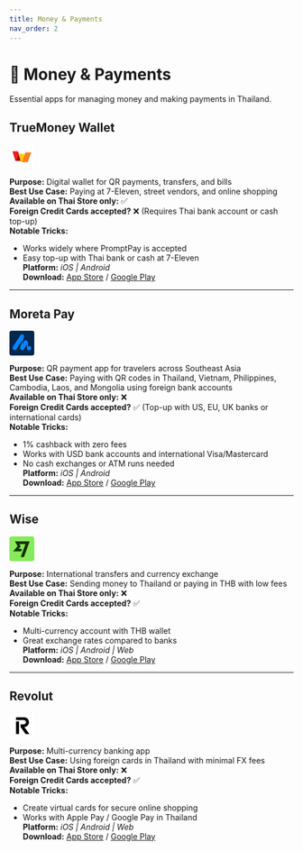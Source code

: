 ```yaml
---
title: Money & Payments
nav_order: 2
---
```


# 💸 Money & Payments

Essential apps for managing money and making payments in Thailand.

## TrueMoney Wallet

<img src="icons/truemoney-wallet.jpg" alt="TrueMoney icon" width="44" height="44" style="vertical-align:text-bottom;border-radius:4px"/>

**Purpose:** Digital wallet for QR payments, transfers, and bills  
**Best Use Case:** Paying at 7-Eleven, street vendors, and online shopping  
**Available on Thai Store only:** ✅  
**Foreign Credit Cards accepted?** ❌ (Requires Thai bank account or cash top-up)  
**Notable Tricks:**  
- Works widely where PromptPay is accepted  
- Easy top-up with Thai bank or cash at 7-Eleven  
**Platform:** *iOS | Android*  
**Download:** [App Store](https://apps.apple.com/us/app/truemoney-pay-earn-coins/id663885752) / [Google Play](https://play.google.com/store/apps/details?id=th.co.truemoney.wallet)

---

## Moreta Pay

<img src="icons/moreta-pay.png" alt="Moreta Pay icon" width="44" height="44" style="vertical-align:text-bottom;border-radius:4px"/>

**Purpose:** QR payment app for travelers across Southeast Asia  
**Best Use Case:** Paying with QR codes in Thailand, Vietnam, Philippines, Cambodia, Laos, and Mongolia using foreign bank accounts  
**Available on Thai Store only:** ❌  
**Foreign Credit Cards accepted?** ✅ (Top-up with US, EU, UK banks or international cards)  
**Notable Tricks:**  
- 1% cashback with zero fees  
- Works with USD bank accounts and international Visa/Mastercard  
- No cash exchanges or ATM runs needed  
**Platform:** *iOS | Android*  
**Download:** [App Store](https://apps.apple.com/us/app/moreta-pay/id6590609636) / [Google Play](https://play.google.com/store/apps/details?id=com.moreta.moretamobile)

---

## Wise

<img src="icons/wise.jpg" alt="Wise icon" width="44" height="44" style="vertical-align:text-bottom;border-radius:4px"/>

**Purpose:** International transfers and currency exchange  
**Best Use Case:** Sending money to Thailand or paying in THB with low fees  
**Available on Thai Store only:** ❌  
**Foreign Credit Cards accepted?** ✅  
**Notable Tricks:**  
- Multi-currency account with THB wallet  
- Great exchange rates compared to banks  
**Platform:** *iOS | Android | Web*  
**Download:** [App Store](https://apps.apple.com/app/wise/id612261027) / [Google Play](https://play.google.com/store/apps/details?id=com.transferwise.android)

---

## Revolut

<img src="icons/revolut.jpg" alt="Revolut icon" width="44" height="44" style="vertical-align:text-bottom;border-radius:4px"/>

**Purpose:** Multi-currency banking app  
**Best Use Case:** Using foreign cards in Thailand with minimal FX fees  
**Available on Thai Store only:** ❌  
**Foreign Credit Cards accepted?** ✅  
**Notable Tricks:**  
- Create virtual cards for secure online shopping  
- Works with Apple Pay / Google Pay in Thailand  
**Platform:** *iOS | Android | Web*  
**Download:** [App Store](https://apps.apple.com/app/revolut/id932493382) / [Google Play](https://play.google.com/store/apps/details?id=com.revolut.revolut)
